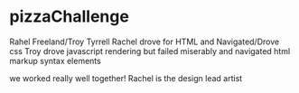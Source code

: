 # pizzaChallenge
Rahel Freeland/Troy Tyrrell
 Rachel drove for HTML and Navigated/Drove css
 Troy drove javascript rendering but failed miserably and navigated html markup syntax elements
 
 we worked really well together! Rachel is the design lead artist
